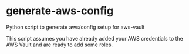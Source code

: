 # generate-aws-config

Python script to generate aws/config setup for aws-vault

This script assumes you have already added your AWS credentials to the AWS Vault and are ready to add some roles.